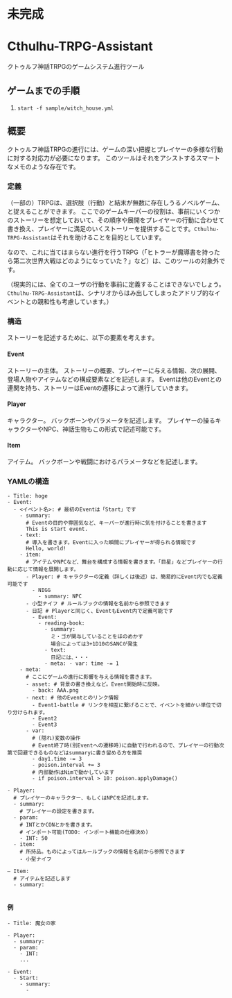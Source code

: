 # 未完成

# Cthulhu-TRPG-Assistant

クトゥルフ神話TRPGのゲームシステム進行ツール

## ゲームまでの手順
1. `start -f sample/witch_house.yml`

## 概要
クトゥルフ神話TRPGの進行には、ゲームの深い把握とプレイヤーの多様な行動に対する対応力が必要になります。
このツールはそれをアシストするスマートなメモのような存在です。

### 定義
（一部の）TRPGは、選択肢（行動）と結末が無数に存在しうるノベルゲーム、と捉えることができます。
ここでのゲームキーパーの役割は、事前にいくつかのストーリーを想定しておいて、その順序や展開をプレイヤーの行動に合わせて書き換え、プレイヤーに満足のいくストーリーを提供することです。`Cthulhu-TRPG-Assistant`はそれを助けることを目的としています。

なので、これに当てはまらない進行を行うTRPG（「ヒトラーが魔導書を持ったら第二次世界大戦はどのようになっていた？」など）は、このツールの対象外です。

（現実的には、全てのユーザの行動を事前に定義することはできないでしょう。
`Cthulhu-TRPG-Assistant`は、シナリオからはみ出してしまったアドリブ的なイベントとの親和性も考慮しています。）

### 構造
ストーリーを記述するために、以下の要素を考えます。

#### Event
ストーリーの主体。
ストーリーの概要、プレイヤーに与える情報、次の展開、登場人物やアイテムなどの構成要素などを記述します。
Eventは他のEventとの連関を持ち、ストーリーはEventの遷移によって進行していきます。

#### Player
キャラクター。
バックボーンやパラメータを記述します。
プレイヤーの操るキャラクターやNPC、神話生物もこの形式で記述可能です。

#### Item
アイテム。
バックボーンや戦闘におけるパラメータなどを記述します。


### YAMLの構造
```
- Title: hoge
- Event:
  - <イベント名>: # 最初のEventは「Start」です
    - summary:
      # Eventの目的や雰囲気など、キーパーが進行時に気を付けることを書きます
      This is start event.
    - text:
      # 導入を書きます。Eventに入った瞬間にプレイヤーが得られる情報です
      Hello, world!
    - item:
      # アイテムやNPCなど、舞台を構成する情報を書きます。「目星」などプレイヤーの行動に応じて情報を展開します。
      - Player: # キャラクターの定義（詳しくは後述）は、簡易的にEvent内でも定義可能です
        - NIGG
          - summary: NPC
      - 小型ナイフ # ルールブックの情報を名前から参照できます
      - 日記 # Playerと同じく、EventもEvent内で定義可能です
        - Event:
          - reading-book:
            - summary:
              ミ・ゴが関与していることをほのめかす
              場合によっては3+1D10のSANCが発生
            - text:
              日記には、・・・
            - meta: - var: time -= 1
    - meta:
      # ここにゲームの進行に影響を与える情報を書きます。
      - asset: # 背景の書き換えなど。Event開始時に反映。
        - back: AAA.png
      - next: # 他のEventとのリンク情報
        - Event1-battle # リンクを相互に繋げることで、イベントを細かい単位で切り分けられます。
        - Event2
        - Event3
      - var:
        # (隠れ)変数の操作
        # Event終了時(別Eventへの遷移時)に自動で行われるので、プレイヤーの行動次第で回避できるものなどはsummaryに書き留める方を推奨
        - day1.time -= 3
        - poison.interval += 3
        # 内部動作はNimで動かしています
        - if poison.interval > 10: poison.applyDamage()

- Player:
  # プレイヤーのキャラクター、もしくはNPCを記述します。
  - summary:
    # プレイヤーの設定を書きます。
  - param:
    # INTとかCONとかを書きます。
    # インポート可能(TODO: インポート機能の仕様決め)
    - INT: 50
  - item:
    # 所持品。ものによってはルールブックの情報を名前から参照できます
    - 小型ナイフ

― Item:
  # アイテムを記述します
  - summary:


```
#### 例
```
- Title: 魔女の家

- Player:
  - summary:
  - param:
    - INT:
    ...

- Event:
  - Start:
    - summary:
      -


```
